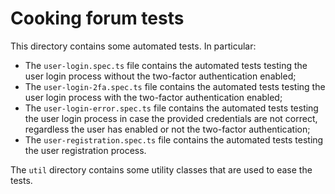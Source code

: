 # Cooking forum tests

This directory contains some automated tests. In particular:

- The `user-login.spec.ts` file contains the automated tests testing the user login process without
  the two-factor authentication enabled;
- The `user-login-2fa.spec.ts` file contains the automated tests testing the user login process with
  the two-factor authentication enabled;
- The `user-login-error.spec.ts` file contains the automated tests testing the user login process in
  case the provided credentials are not correct, regardless the user has enabled or not the
  two-factor authentication;
- The `user-registration.spec.ts` file contains the automated tests testing the user registration
  process.

The `util` directory contains some utility classes that are used to ease the tests.
